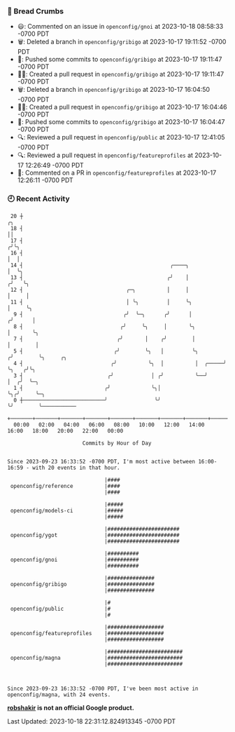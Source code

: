 ### 🍞 Bread Crumbs

 * 😃: Commented on an issue in `openconfig/gnoi` at 2023-10-18 08:58:33 -0700 PDT
 * 🗑: Deleted a branch in `openconfig/gribigo` at 2023-10-17 19:11:52 -0700 PDT
 * 🚢: Pushed some commits to `openconfig/gribigo` at 2023-10-17 19:11:47 -0700 PDT
 * ✍🏼: Created a pull request in `openconfig/gribigo` at 2023-10-17 19:11:47 -0700 PDT
 * 🗑: Deleted a branch in `openconfig/gribigo` at 2023-10-17 16:04:50 -0700 PDT
 * ✍🏼: Created a pull request in `openconfig/gribigo` at 2023-10-17 16:04:46 -0700 PDT
 * 🚢: Pushed some commits to `openconfig/gribigo` at 2023-10-17 16:04:47 -0700 PDT
 * 🔍: Reviewed a pull request in  `openconfig/public` at 2023-10-17 12:41:05 -0700 PDT
 * 🔍: Reviewed a pull request in  `openconfig/featureprofiles` at 2023-10-17 12:26:49 -0700 PDT
 * 💬: Commented on a PR in  `openconfig/featureprofiles` at 2023-10-17 12:26:11 -0700 PDT

### 🕘 Recent Activity
```
 20 ┼                                                                    ╭╮
 18 ┤                                                                    ││
 17 ┤                                                                   ╭╯╰╮
 16 ┤                                                                   │  │
 14 ┤                                               ╭────╮              │  ╰╮
 13 ┤                                              ╭╯    │             ╭╯   ╰╮
 12 ┤                                 ╭─╮          │     │             │     │
 11 ┤                                 │ ╰╮         │     ╰╮            │     ╰╮
  9 ┤                                ╭╯  ╰─╮      ╭╯      │           ╭╯      │
  8 ┤                               ╭╯     ╰╮     │       ╰╮          │       ╰╮
  7 ┤                              ╭╯       │    ╭╯        │          │        │
  5 ┤                             ╭╯        ╰╮   │         ╰╮        ╭╯        ╰╮     ╭╮
  4 ┤                            ╭╯          ╰╮  │          │  ╭─────╯          ╰╮   ╭╯╰╮
  3 ┤                           ╭╯            │ ╭╯          ╰──╯                 │  ╭╯  ╰─╮
  1 ┤                          ╭╯             ╰╮│                                ╰╮╭╯     ╰─╮
  0 ┼──────────────────────────╯               ╰╯                                 ╰╯        ╰───────────
    +───────+───────+───────+───────+───────+───────+───────+───────+───────+───────+───────+───────+────
  00:00   02:00   04:00   06:00   08:00   10:00   12:00   14:00   16:00   18:00   20:00   22:00   00:00   

						Commits by Hour of Day


Since 2023-09-23 16:33:52 -0700 PDT, I'm most active between 16:00-16:59 - with 20 events in that hour.

```



```
                               |####
 openconfig/reference          |####
                               |####

                               |#####
 openconfig/models-ci          |#####
                               |#####

                               |#######################
 openconfig/ygot               |#######################
                               |#######################

                               |##########
 openconfig/gnoi               |##########
                               |##########

                               |###############
 openconfig/gribigo            |###############
                               |###############

                               |#
 openconfig/public             |#
                               |#

                               |##################
 openconfig/featureprofiles    |##################
                               |##################

                               |########################
 openconfig/magna              |########################
                               |########################



Since 2023-09-23 16:33:52 -0700 PDT, I've been most active in openconfig/magna, with 24 events.

```
**[robshakir](mailto:robjs@google.com) is not an official Google product.**  


Last Updated: 2023-10-18 22:31:12.824913345 -0700 PDT
